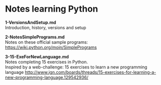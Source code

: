 # Notes learning Python

**1-VersionsAndSetup.md**  
Introduction, history, versions and setup

**2-NotesSimplePrograms.md**  
Notes on these official sample programs: https://wiki.python.org/moin/SimplePrograms

**3-15-ExeForNewLanguage.md**  
Notes completing 15 exercises in Python.  
Inspired by a web-challenge: 15 exercises to learn a new programming language http://www.ign.com/boards/threads/15-exercises-for-learning-a-new-programming-language.129542936/
